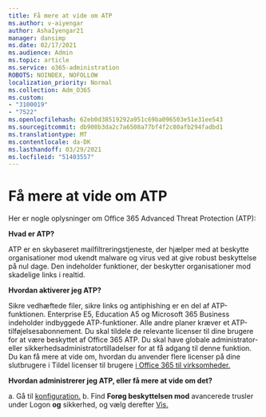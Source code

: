 ```yaml
---
title: Få mere at vide om ATP
ms.author: v-aiyengar
author: AshaIyengar21
manager: dansimp
ms.date: 02/17/2021
ms.audience: Admin
ms.topic: article
ms.service: o365-administration
ROBOTS: NOINDEX, NOFOLLOW
localization_priority: Normal
ms.collection: Adm_O365
ms.custom:
- "3100019"
- "7522"
ms.openlocfilehash: 62eb0d38519292a951c69ba096503e51e31ee543
ms.sourcegitcommit: db908b3da2c7a6508a77bf4f2c80afb294fadbd1
ms.translationtype: MT
ms.contentlocale: da-DK
ms.lasthandoff: 03/29/2021
ms.locfileid: "51403557"
---
```

# <a name="learn-about-atp"></a>Få mere at vide om ATP

Her er nogle oplysninger om Office 365 Advanced Threat Protection (ATP):

**Hvad er ATP?**

ATP er en skybaseret mailfiltreringstjeneste, der hjælper med at beskytte organisationer mod ukendt malware og virus ved at give robust beskyttelse på nul dage. Den indeholder funktioner, der beskytter organisationer mod skadelige links i realtid.

**Hvordan aktiverer jeg ATP?**

Sikre vedhæftede filer, sikre links og antiphishing er en del af ATP-funktionen. Enterprise E5, Education A5 og Microsoft 365 Business indeholder indbyggede ATP-funktioner. Alle andre planer kræver et ATP-tilføjelsesabonnement. Du skal tildele de relevante licenser til dine brugere for at være beskyttet af Office 365 ATP. Du skal have globale administrator- eller sikkerhedsadministratortilladelser for at få adgang til denne funktion. Du kan få mere at vide om, hvordan du anvender flere licenser på dine slutbrugere i Tildel licenser til brugere [i Office 365 til virksomheder.](https://go.microsoft.com/fwlink/?linkid=2093435)

**Hvordan administrerer jeg ATP, eller få mere at vide om det?**

a. Gå til [konfiguration.](https://go.microsoft.com/fwlink/p/?linkid=2075721)
b. Find **Forøg beskyttelsen mod** avancerede trusler under Logon **og** sikkerhed, og vælg derefter [Vis.](https://go.microsoft.com/fwlink/?linkid=2109302)
